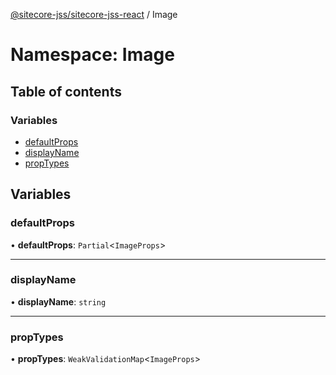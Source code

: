 [@sitecore-jss/sitecore-jss-react](../README.md) / Image

# Namespace: Image

## Table of contents

### Variables

- [defaultProps](Image.md#defaultprops)
- [displayName](Image.md#displayname)
- [propTypes](Image.md#proptypes)

## Variables

### defaultProps

• **defaultProps**: `Partial`<`ImageProps`\>

___

### displayName

• **displayName**: `string`

___

### propTypes

• **propTypes**: `WeakValidationMap`<`ImageProps`\>
